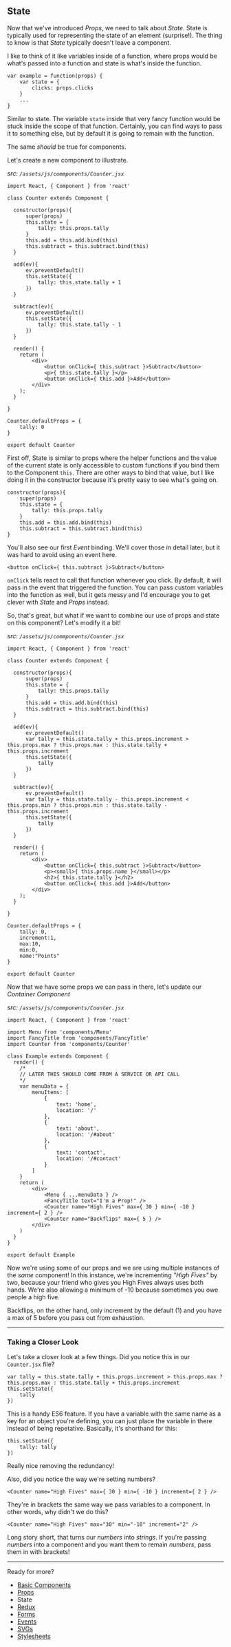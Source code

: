 State
-----

Now that we've introduced _Props_, we need to talk about _State_. State is typically used for representing the state of an element (surprise!). The thing to know is that _State_ typically doesn't leave a component.

I like to think of it like variables inside of a function, where props would be what's passed into a function and state is what's inside the function.
```
var example = function(props) {
    var state = {
        clicks: props.clicks
    }
    ...
}
```

Similar to state. The variable `state` inside that very fancy function would be stuck inside the scope of that function. Certainly, you can find ways to pass it to something else, but by default it is going to remain with the function.

The same _should_ be true for components. 

Let's create a new component to illustrate.

_src: `/assets/js/commponents/Counter.jsx`_
```
import React, { Component } from 'react'

class Counter extends Component {
  
  constructor(props){
      super(props)
      this.state = {
          tally: this.props.tally
      }
      this.add = this.add.bind(this)
      this.subtract = this.subtract.bind(this)
  }
  
  add(ev){
      ev.preventDefault()
      this.setState({
          tally: this.state.tally + 1
      })
  }
  
  subtract(ev){
      ev.preventDefault()
      this.setState({
          tally: this.state.tally - 1
      })
  }
  
  render() {
    return (
        <div>
            <button onClick={ this.subtract }>Subtract</button>
            <p>{ this.state.tally }</p>
            <button onClick={ this.add }>Add</button>
        </div>
    );
  }

}

Counter.defaultProps = {
    tally: 0
}

export default Counter
```

First off, State is similar to props where the helper functions and the value of the current state is only accessible to custom functions if you bind them to the Component `this`. There are other ways to bind that value, but I like doing it in the constructor because it's pretty easy to see what's going on.
```
constructor(props){
    super(props)
    this.state = {
        tally: this.props.tally
    }
    this.add = this.add.bind(this)
    this.subtract = this.subtract.bind(this)
}
```

You'll also see our first _Event_ binding. We'll cover those in detail later, but it was hard to avoid using an event here.
```
<button onClick={ this.subtract }>Subtract</button>
```

`onClick` tells react to call that function whenever you click. By default, it will pass in the event that triggered the function. You can pass custom variables into the function as well, but it gets messy and I'd encourage you to get clever with _State_ and _Props_ instead.

So, that's great, but what if we want to combine our use of props and state on this component? Let's modify it a bit!

_src: `/assets/js/commponents/Counter.jsx`_
```
import React, { Component } from 'react'

class Counter extends Component {
  
  constructor(props){
      super(props)
      this.state = {
          tally: this.props.tally
      }
      this.add = this.add.bind(this)
      this.subtract = this.subtract.bind(this)
  }
  
  add(ev){
      ev.preventDefault()
      var tally = this.state.tally + this.props.increment > this.props.max ? this.props.max : this.state.tally + this.props.increment
      this.setState({
          tally
      })
  }
  
  subtract(ev){
      ev.preventDefault()
      var tally = this.state.tally - this.props.increment < this.props.min ? this.props.min : this.state.tally - this.props.increment
      this.setState({
          tally
      })
  }
  
  render() {
    return (
        <div>
            <button onClick={ this.subtract }>Subtract</button>
            <p><small>{ this.props.name }</small></p>
            <h2>{ this.state.tally }</h2>
            <button onClick={ this.add }>Add</button>
        </div>
    );
  }

}

Counter.defaultProps = {
    tally: 0,
    increment:1,
    max:10,
    min:0,
    name:"Points"
}

export default Counter
```

Now that we have some props we can pass in there, let's update our _Container Component_

_src: `/assets/js/commponents/Counter.jsx`_
```
import React, { Component } from 'react'

import Menu from 'components/Menu'
import FancyTitle from 'components/FancyTitle'
import Counter from 'components/Counter'

class Example extends Component {
  render() {
    /* 
    // LATER THIS SHOULD COME FROM A SERVICE OR API CALL
    */
    var menuData = {
        menuItems: [
            {
                text: 'home',
                location: '/'
            },
            {
                text: 'about',
                location: '/#about'
            },
            {
                text: 'contact',
                location: '/#contact'
            }
        ]
    }
    return (
        <div>
            <Menu { ...menuData } />
            <FancyTitle text="I'm a Prop!" />
            <Counter name="High Fives" max={ 30 } min={ -10 } increment={ 2 } />
            <Counter name="Backflips" max={ 5 } />
        </div>
    )
  }
}

export default Example
```

Now we're using some of our props and we are using multiple instances of the _same_ component! In this instance, we're incrementing _"High Fives"_ by two, because your friend who gives you High Fives always uses both hands. We're also allowing a minimum of -10 because sometimes you owe people a high five.

Backflips, on the other hand, only increment by the default (1) and you have a max of 5 before you pass out from exhaustion. 

---------

### Taking a Closer Look
Let's take a closer look at a few things. Did you notice this in our `Counter.jsx` file?
```
var tally = this.state.tally + this.props.increment > this.props.max ? this.props.max : this.state.tally + this.props.increment
this.setState({
    tally
})
```

This is a handy ES6 feature. If you have a variable with the same name as a key for an object you're defining, you can just place the variable in there instead of being repetative. Basically, it's shorthand for this:
```
this.setState({
    tally: tally
})
```

Really nice removing the redundancy!

Also, did you notice the way we're setting numbers?
```
<Counter name="High Fives" max={ 30 } min={ -10 } increment={ 2 } />
```

 They're in brackets the same way we pass variables to a component. In other words, why didn't we do this?
```
<Counter name="High Fives" max="30" min="-10" increment="2" />
```

Long story short, that turns our _numbers_ into _strings_. If you're passing _numbers_ into a component and you want them to remain _numbers_, pass them in with brackets!


---------

Ready for more?
- [Basic Components](https://github.com/ecoker/learn-react/tree/basic-components)
- [Props](https://github.com/ecoker/learn-react/tree/props)
- State
- [Redux](https://github.com/ecoker/learn-react/tree/redux)
- [Forms](https://github.com/ecoker/learn-react/tree/forms)
- [Events](https://github.com/ecoker/learn-react/tree/events)
- [SVGs](https://github.com/ecoker/learn-react/tree/svgs)
- [Stylesheets](https://github.com/ecoker/learn-react/tree/stylesheets)